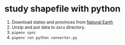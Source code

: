 # study shapefile with python

1. Download states and provinces from [Natural Earth](https://www.naturalearthdata.com/downloads/10m-cultural-vectors/10m-admin-1-states-provinces/)
2. Unzip and put data to `data` directory.
3. `pipenv sync`
4. `pipenv run python converter.py`
